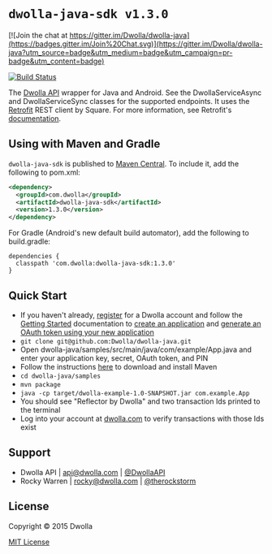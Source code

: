 # `dwolla-java-sdk v1.3.0`

[![Join the chat at https://gitter.im/Dwolla/dwolla-java](https://badges.gitter.im/Join%20Chat.svg)](https://gitter.im/Dwolla/dwolla-java?utm_source=badge&utm_medium=badge&utm_campaign=pr-badge&utm_content=badge)

[![Build Status](https://travis-ci.org/therockstorm/dwolla-java-sdk.png?branch=master)](https://travis-ci.org/therockstorm/dwolla-java-sdk)

The [Dwolla API](http://developers.dwolla.com/dev) wrapper for Java and Android. See the DwollaServiceAsync and DwollaServiceSync classes for the supported endpoints. It uses the [Retrofit](https://github.com/square/retrofit) REST client by Square. For more information, see Retrofit's [documentation](https://square.github.io/retrofit/).

## Using with Maven and Gradle

`dwolla-java-sdk` is published to [Maven Central](http://search.maven.org/#search%7Cga%7C1%7Ca%3A%22dwolla-java-sdk%22). To include it, add the following to pom.xml:
```xml
<dependency>
  <groupId>com.dwolla</groupId>
  <artifactId>dwolla-java-sdk</artifactId>
  <version>1.3.0</version>
</dependency>
```
For Gradle (Android's new default build automator), add the following to build.gradle:
```
dependencies {
  classpath 'com.dwolla:dwolla-java-sdk:1.3.0'
}
```

## Quick Start

* If you haven't already, [register](https://www.dwolla.com/register) for a Dwolla account and follow the [Getting Started](https://developers.dwolla.com/dev/docs) documentation to [create an application](https://www.dwolla.com/applications/create) and [generate an OAuth token using your new application](https://developers.dwolla.com/dev/token)
* `git clone git@github.com:Dwolla/dwolla-java.git`
* Open dwolla-java/samples/src/main/java/com/example/App.java and enter your application key, secret, OAuth token, and PIN
* Follow the instructions [here](https://maven.apache.org/download.cgi) to download and install Maven
* `cd dwolla-java/samples`
* `mvn package`
* `java -cp target/dwolla-example-1.0-SNAPSHOT.jar com.example.App`
* You should see "Reflector by Dwolla" and two transaction Ids printed to the terminal
* Log into your account at [dwolla.com](https://www.dwolla.com) to verify transactions with those Ids exist

## Support

- Dwolla API | api@dwolla.com | [@DwollaAPI](https://twitter.com/DwollaAPI)
- Rocky Warren | rocky@dwolla.com | [@therockstorm](https://twitter.com/therockstorm)

## License

Copyright © 2015 Dwolla

[MIT License](http://www.opensource.org/licenses/mit-license.php)
